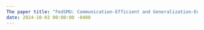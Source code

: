 ```yaml
---
The paper title: "FedSMU: Communication-Efficient and Generalization-Enhanced Federated Learning through Symbolic Model Updates" has been submitted to ICLR 2025 and is under review
date: 2024-10-03 00:00:00 -0400
---
```


